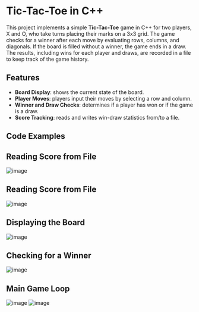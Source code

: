 # Tic-Tac-Toe in C++

This project implements a simple **Tic-Tac-Toe** game in C++ for two players, X and O, who take turns placing their marks on a 3x3 grid. The game checks for a winner after each move by evaluating rows, columns, and diagonals. If the board is filled without a winner, the game ends in a draw. The results, including wins for each player and draws, are recorded in a file to keep track of the game history.

## Features

- **Board Display**: shows the current state of the board.
- **Player Moves**: players input their moves by selecting a row and column.
- **Winner and Draw Checks**: determines if a player has won or if the game is a draw.
- **Score Tracking**: reads and writes win-draw statistics from/to a file.

## Code Examples
## Reading Score from File

![image](https://github.com/kasatkinalubka/game-college/assets/157211954/51e00a52-e154-4f02-a13c-4f0e7b57683e)

## Reading Score from File

![image](https://github.com/kasatkinalubka/game-college/assets/157211954/1d6df74d-8bee-4632-ab11-160f168ab709)

## Displaying the Board

![image](https://github.com/kasatkinalubka/game-college/assets/157211954/4819eed2-45c4-47df-b97c-86c46b7ee310)

## Checking for a Winner

![image](https://github.com/kasatkinalubka/game-college/assets/157211954/1720df47-bb86-44a4-95e3-99806e484827)

## Main Game Loop

![image](https://github.com/kasatkinalubka/game-college/assets/157211954/d9ef2cd6-1468-4221-a9e3-f215712d40e4)
![image](https://github.com/kasatkinalubka/game-college/assets/157211954/dbd94c5c-edf4-43e5-a2ea-13c378ee17fc)






